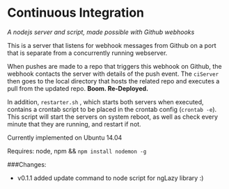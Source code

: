 # Continuous Integration 
*A nodejs server and script, made possible with Github webhooks*

This is a server that listens for webhook messages from Github on a port that is separate from a concurrently running webserver. 

When pushes are made to a repo that triggers this webhook on Github, the webhook contacts the server with details of the push event. The ```ciServer``` then goes to the local directory that hosts the related repo and executes a pull from the updated repo. __Boom. Re-Deployed.__

In addition, ```restarter.sh``` , which starts both servers when executed, contains a crontab script to be placed in the crontab config (```crontab -e```). This script will start the servers on system reboot, as well as check every minute that they are running, and restart if not.

Currently implemented on Ubuntu 14.04

Requires: node, npm && ```npm install nodemon -g```

###Changes:

* v0.1.1 added update command to node script for ngLazy library :)